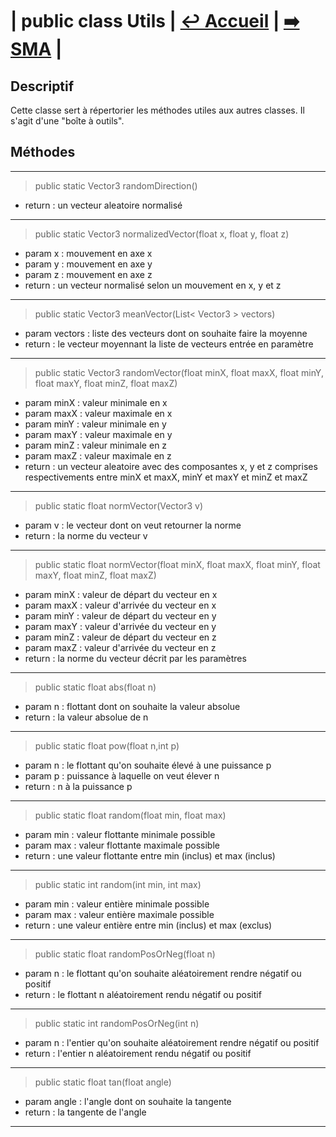 # **| public class Utils |** [**↩️ Accueil**](../doc.md) **|** [**➡️ SMA**](./SMA.md) **|**

## **Descriptif**

Cette classe sert à répertorier les méthodes utiles aux autres classes. Il s'agit d'une "boîte à outils".

## **Méthodes**

---

> public static Vector3 randomDirection()

* return : un vecteur aleatoire normalisé

---

> public static Vector3 normalizedVector(float x, float y, float z)

* param x : mouvement en axe x
* param y : mouvement en axe y
* param z : mouvement en axe z
* return : un vecteur normalisé selon un mouvement en x, y et z

---

> public static Vector3 meanVector(List< Vector3 > vectors)

* param vectors : liste des vecteurs dont on souhaite faire la moyenne
* return : le vecteur moyennant la liste de vecteurs entrée en paramètre

---

> public static Vector3 randomVector(float minX, float maxX, float minY, float maxY, float minZ, float maxZ)

* param minX : valeur minimale en x
* param maxX : valeur maximale en x
* param minY : valeur minimale en y
* param maxY : valeur maximale en y
* param minZ : valeur minimale en z
* param maxZ : valeur maximale en z
* return : un vecteur aleatoire avec des composantes x, y et z comprises respectivements entre minX et maxX, minY et maxY et minZ et maxZ

---

> public static float normVector(Vector3 v) 

* param v : le vecteur dont on veut retourner la norme
* return : la norme du vecteur v

---

> public static float normVector(float minX, float maxX, float minY, float maxY, float minZ, float maxZ)

* param minX : valeur de départ du vecteur en x
* param maxX : valeur d'arrivée du vecteur en x
* param minY : valeur de départ du vecteur en y
* param maxY : valeur d'arrivée du vecteur en y
* param minZ : valeur de départ du vecteur en z
* param maxZ : valeur d'arrivée du vecteur en z
* return : la norme du vecteur décrit par les paramètres

---

> public static float abs(float n)

* param n : flottant dont on souhaite la valeur absolue
* return : la valeur absolue de n

---

> public static float pow(float n,int p)

* param n : le flottant qu'on souhaite élevé à une puissance p
* param p : puissance à laquelle on veut élever n
* return : n à la puissance p

---

> public static float random(float min, float max) 

* param min : valeur flottante minimale possible
* param max : valeur flottante maximale possible
* return : une valeur flottante entre min (inclus) et max (inclus)

---

> public static int random(int min, int max)

* param min : valeur entière minimale possible
* param max : valeur entière maximale possible
* return : une valeur entière entre min (inclus) et max (exclus)

---

> public static float randomPosOrNeg(float n)

* param n : le flottant qu'on souhaite aléatoirement rendre négatif ou positif
* return : le flottant n aléatoirement rendu négatif ou positif

---

> public static int randomPosOrNeg(int n)

* param n : l'entier qu'on souhaite aléatoirement rendre négatif ou positif
* return : l'entier n aléatoirement rendu négatif ou positif

---

> public static float tan(float angle) 

* param angle : l'angle dont on souhaite la tangente
* return : la tangente de l'angle

---